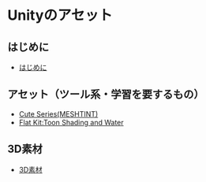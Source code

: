 # Unityのアセット

## はじめに

- [はじめに](./readme.md)

## アセット（ツール系・学習を要するもの）

- [Cute Series(MESHTINT)](./cute_meshtint/index.md)
- [Flat Kit:Toon Shading and Water](./flat_kit/index.md)

## 3D素材

- [3D素材](./models_3d/index.md)

